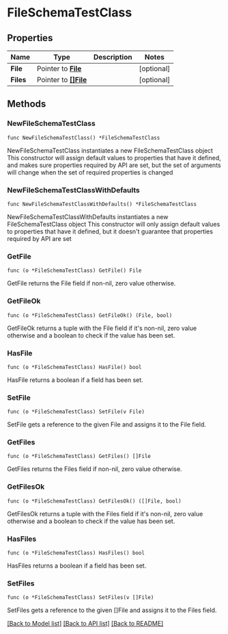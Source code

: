 # FileSchemaTestClass

## Properties

Name | Type | Description | Notes
------------ | ------------- | ------------- | -------------
**File** | Pointer to [**File**](File.md) |  | [optional] 
**Files** | Pointer to [**[]File**](File.md) |  | [optional] 

## Methods

### NewFileSchemaTestClass

`func NewFileSchemaTestClass() *FileSchemaTestClass`

NewFileSchemaTestClass instantiates a new FileSchemaTestClass object
This constructor will assign default values to properties that have it defined,
and makes sure properties required by API are set, but the set of arguments
will change when the set of required properties is changed

### NewFileSchemaTestClassWithDefaults

`func NewFileSchemaTestClassWithDefaults() *FileSchemaTestClass`

NewFileSchemaTestClassWithDefaults instantiates a new FileSchemaTestClass object
This constructor will only assign default values to properties that have it defined,
but it doesn't guarantee that properties required by API are set

### GetFile

`func (o *FileSchemaTestClass) GetFile() File`

GetFile returns the File field if non-nil, zero value otherwise.

### GetFileOk

`func (o *FileSchemaTestClass) GetFileOk() (File, bool)`

GetFileOk returns a tuple with the File field if it's non-nil, zero value otherwise
and a boolean to check if the value has been set.

### HasFile

`func (o *FileSchemaTestClass) HasFile() bool`

HasFile returns a boolean if a field has been set.

### SetFile

`func (o *FileSchemaTestClass) SetFile(v File)`

SetFile gets a reference to the given File and assigns it to the File field.

### GetFiles

`func (o *FileSchemaTestClass) GetFiles() []File`

GetFiles returns the Files field if non-nil, zero value otherwise.

### GetFilesOk

`func (o *FileSchemaTestClass) GetFilesOk() ([]File, bool)`

GetFilesOk returns a tuple with the Files field if it's non-nil, zero value otherwise
and a boolean to check if the value has been set.

### HasFiles

`func (o *FileSchemaTestClass) HasFiles() bool`

HasFiles returns a boolean if a field has been set.

### SetFiles

`func (o *FileSchemaTestClass) SetFiles(v []File)`

SetFiles gets a reference to the given []File and assigns it to the Files field.


[[Back to Model list]](../README.md#documentation-for-models) [[Back to API list]](../README.md#documentation-for-api-endpoints) [[Back to README]](../README.md)


